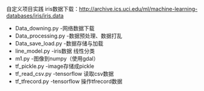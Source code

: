 自定义项目实践
iris数据下载：http://archive.ics.uci.edu/ml/machine-learning-databases/iris/iris.data

 - Data_downing.py -网络数据下载
 - Data_processing.py -数据预处理、数据打乱
 - Data_save_load.py -数据存储与加载
 - line_model.py -iris数据 线性分类
 - m1.py -图像到numpy（使用gdal）
 - tf_pickle.py -image存储成pickle
 - tf_read_csv.py -tensorflow 读取csv数据
 - tf_tfrecord.py -tensorflow 操作tfrecord数据